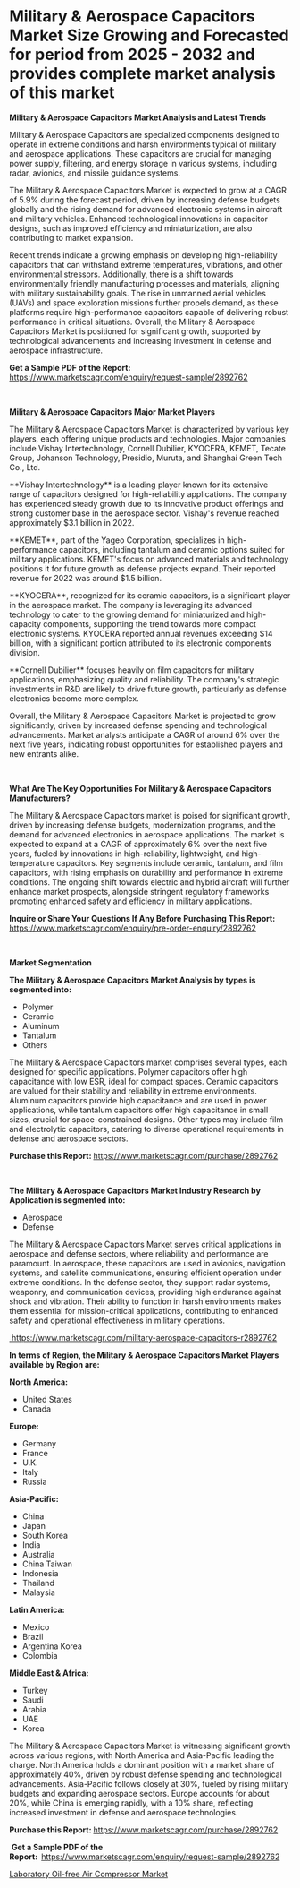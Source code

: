 <p><h1>Military & Aerospace Capacitors Market Size Growing and Forecasted for period from 2025 - 2032 and provides complete market analysis of this market</h1></p><p><strong>Military & Aerospace Capacitors Market Analysis and Latest Trends</strong></p>
<p><p>Military & Aerospace Capacitors are specialized components designed to operate in extreme conditions and harsh environments typical of military and aerospace applications. These capacitors are crucial for managing power supply, filtering, and energy storage in various systems, including radar, avionics, and missile guidance systems. </p><p>The Military & Aerospace Capacitors Market is expected to grow at a CAGR of 5.9% during the forecast period, driven by increasing defense budgets globally and the rising demand for advanced electronic systems in aircraft and military vehicles. Enhanced technological innovations in capacitor designs, such as improved efficiency and miniaturization, are also contributing to market expansion. </p><p>Recent trends indicate a growing emphasis on developing high-reliability capacitors that can withstand extreme temperatures, vibrations, and other environmental stressors. Additionally, there is a shift towards environmentally friendly manufacturing processes and materials, aligning with military sustainability goals. The rise in unmanned aerial vehicles (UAVs) and space exploration missions further propels demand, as these platforms require high-performance capacitors capable of delivering robust performance in critical situations. Overall, the Military & Aerospace Capacitors Market is positioned for significant growth, supported by technological advancements and increasing investment in defense and aerospace infrastructure.</p></p>
<p><strong>Get a Sample PDF of the Report:&nbsp;</strong> <a href="https://www.marketscagr.com/enquiry/request-sample/2892762?utm_campaign=3018&utm_medium=2&utm_source=Github&utm_content=ia&utm_term=15032025&utm_id=military-aerospace-capacitors">https://www.marketscagr.com/enquiry/request-sample/2892762</a></p>
<p>&nbsp;</p>
<p><strong>Military & Aerospace Capacitors Major Market Players</strong></p>
<p><p>The Military & Aerospace Capacitors Market is characterized by various key players, each offering unique products and technologies. Major companies include Vishay Intertechnology, Cornell Dubilier, KYOCERA, KEMET, Tecate Group, Johanson Technology, Presidio, Muruta, and Shanghai Green Tech Co., Ltd.</p><p>**Vishay Intertechnology** is a leading player known for its extensive range of capacitors designed for high-reliability applications. The company has experienced steady growth due to its innovative product offerings and strong customer base in the aerospace sector. Vishay's revenue reached approximately $3.1 billion in 2022.</p><p>**KEMET**, part of the Yageo Corporation, specializes in high-performance capacitors, including tantalum and ceramic options suited for military applications. KEMET's focus on advanced materials and technology positions it for future growth as defense projects expand. Their reported revenue for 2022 was around $1.5 billion.</p><p>**KYOCERA**, recognized for its ceramic capacitors, is a significant player in the aerospace market. The company is leveraging its advanced technology to cater to the growing demand for miniaturized and high-capacity components, supporting the trend towards more compact electronic systems. KYOCERA reported annual revenues exceeding $14 billion, with a significant portion attributed to its electronic components division.</p><p>**Cornell Dubilier** focuses heavily on film capacitors for military applications, emphasizing quality and reliability. The company's strategic investments in R&D are likely to drive future growth, particularly as defense electronics become more complex.</p><p>Overall, the Military & Aerospace Capacitors Market is projected to grow significantly, driven by increased defense spending and technological advancements. Market analysts anticipate a CAGR of around 6% over the next five years, indicating robust opportunities for established players and new entrants alike.</p></p>
<p>&nbsp;</p>
<p><strong>What Are The Key Opportunities For Military & Aerospace Capacitors Manufacturers?</strong></p>
<p><p>The Military & Aerospace Capacitors market is poised for significant growth, driven by increasing defense budgets, modernization programs, and the demand for advanced electronics in aerospace applications. The market is expected to expand at a CAGR of approximately 6% over the next five years, fueled by innovations in high-reliability, lightweight, and high-temperature capacitors. Key segments include ceramic, tantalum, and film capacitors, with rising emphasis on durability and performance in extreme conditions. The ongoing shift towards electric and hybrid aircraft will further enhance market prospects, alongside stringent regulatory frameworks promoting enhanced safety and efficiency in military applications.</p></p>
<p><strong>Inquire or Share Your Questions If Any Before Purchasing This Report:</strong> <a href="https://www.marketscagr.com/enquiry/pre-order-enquiry/2892762?utm_campaign=3018&utm_medium=2&utm_source=Github&utm_content=ia&utm_term=15032025&utm_id=military-aerospace-capacitors">https://www.marketscagr.com/enquiry/pre-order-enquiry/2892762</a></p>
<p>&nbsp;</p>
<p><strong>Market Segmentation</strong></p>
<p><strong>The Military & Aerospace Capacitors Market Analysis by types is segmented into:</strong></p>
<p><ul><li>Polymer</li><li>Ceramic</li><li>Aluminum</li><li>Tantalum</li><li>Others</li></ul></p>
<p><p>The Military & Aerospace Capacitors market comprises several types, each designed for specific applications. Polymer capacitors offer high capacitance with low ESR, ideal for compact spaces. Ceramic capacitors are valued for their stability and reliability in extreme environments. Aluminum capacitors provide high capacitance and are used in power applications, while tantalum capacitors offer high capacitance in small sizes, crucial for space-constrained designs. Other types may include film and electrolytic capacitors, catering to diverse operational requirements in defense and aerospace sectors.</p></p>
<p><strong>Purchase this Report:&nbsp;</strong><a href="https://www.marketscagr.com/purchase/2892762?utm_campaign=3018&utm_medium=2&utm_source=Github&utm_content=ia&utm_term=15032025&utm_id=military-aerospace-capacitors">https://www.marketscagr.com/purchase/2892762</a></p>
<p>&nbsp;</p>
<p><strong>The Military & Aerospace Capacitors Market Industry Research by Application is segmented into:</strong></p>
<p><ul><li>Aerospace</li><li>Defense</li></ul></p>
<p><p>The Military & Aerospace Capacitors Market serves critical applications in aerospace and defense sectors, where reliability and performance are paramount. In aerospace, these capacitors are used in avionics, navigation systems, and satellite communications, ensuring efficient operation under extreme conditions. In the defense sector, they support radar systems, weaponry, and communication devices, providing high endurance against shock and vibration. Their ability to function in harsh environments makes them essential for mission-critical applications, contributing to enhanced safety and operational effectiveness in military operations.</p></p>
<p><a href="https://www.marketscagr.com/military-aerospace-capacitors-r2892762?utm_campaign=3018&utm_medium=2&utm_source=Github&utm_content=ia&utm_term=15032025&utm_id=military-aerospace-capacitors">&nbsp;https://www.marketscagr.com/military-aerospace-capacitors-r2892762</a></p>
<p><strong>In terms of Region, the Military & Aerospace Capacitors Market Players available by Region are:</strong></p>
<p>
    <p> <strong> North America: </strong>
        <ul>
            <li>United States</li>
            <li>Canada</li>
        </ul>
        </p> 
    <p> <strong> Europe: </strong>
        <ul>
            <li>Germany</li>
            <li>France</li>
            <li>U.K.</li>
            <li>Italy</li>
            <li>Russia</li>
        </ul>
        </p> 
    <p> <strong> Asia-Pacific: </strong>
        <ul>
            <li>China</li>
            <li>Japan</li>
            <li>South Korea</li>
            <li>India</li>
            <li>Australia</li>
            <li>China Taiwan</li>
            <li>Indonesia</li>
            <li>Thailand</li>
            <li>Malaysia</li>
        </ul>
        </p> 
    <p> <strong> Latin America: </strong>
        <ul>
            <li>Mexico</li>
            <li>Brazil</li>
            <li>Argentina Korea</li>
            <li>Colombia</li>
        </ul>
        </p> 
    <p> <strong> Middle East & Africa: </strong>
        <ul>
            <li>Turkey</li>
            <li>Saudi</li>
            <li>Arabia</li>
            <li>UAE</li>
            <li>Korea</li>
        </ul>
    </p>
    </p>
<p><p>The Military & Aerospace Capacitors Market is witnessing significant growth across various regions, with North America and Asia-Pacific leading the charge. North America holds a dominant position with a market share of approximately 40%, driven by robust defense spending and technological advancements. Asia-Pacific follows closely at 30%, fueled by rising military budgets and expanding aerospace sectors. Europe accounts for about 20%, while China is emerging rapidly, with a 10% share, reflecting increased investment in defense and aerospace technologies.</p></p>
<p><strong>Purchase this Report: </strong><a href="https://www.marketscagr.com/purchase/2892762?utm_campaign=3018&utm_medium=2&utm_source=Github&utm_content=ia&utm_term=15032025&utm_id=military-aerospace-capacitors">https://www.marketscagr.com/purchase/2892762</a></p>
<p>&nbsp;<strong>Get a Sample PDF of the Report:&nbsp;&nbsp;</strong><a href="https://www.marketscagr.com/enquiry/request-sample/2892762?utm_campaign=3018&utm_medium=2&utm_source=Github&utm_content=ia&utm_term=15032025&utm_id=military-aerospace-capacitors">https://www.marketscagr.com/enquiry/request-sample/2892762</a></p>
<p><strong></strong></p>
<p><p><a href="https://github.com/sefathlehki/Market-Research-Report-List-1/blob/main/laboratory-oil-free-air-compressor-market.md?utm_campaign=3018&utm_medium=2&utm_source=Github&utm_content=ia&utm_term=15032025&utm_id=military-aerospace-capacitors">Laboratory Oil-free Air Compressor Market</a></p></p>